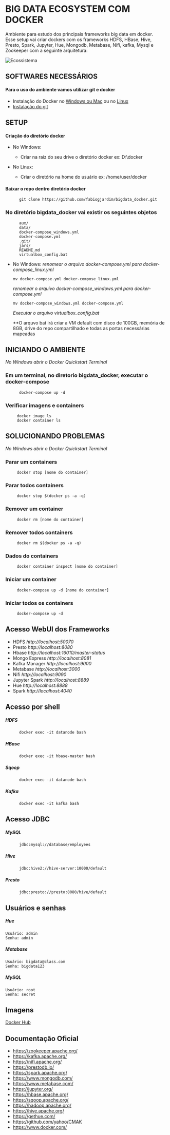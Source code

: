 
# BIG DATA ECOSYSTEM COM DOCKER

Ambiente para estudo dos principais frameworks big data em docker.
<br> Esse setup vai criar dockers com os frameworks HDFS, HBase, Hive, Presto, Spark, Jupyter, Hue, Mongodb, Metabase, Nifi, kafka, Mysql e Zookeeper com a seguinte arquitetura:
<br>  

![Ecossistema](ecosystem.jpeg)

## SOFTWARES NECESSÁRIOS
#### Para o uso do ambiente vamos utilizar git e docker
   * Instalação do Docker no [Windows ou Mac](https://docs.docker.com/toolbox/overview/) ou no [Linux](https://docs.docker.com/install/linux/docker-ce/ubuntu/)
   *  [Instalação do git](https://git-scm.com/book/pt-br/v2/Come%C3%A7ando-Instalando-o-Git)

## SETUP

#### Criação do diretório docker
   *  No Windows:
      *  Criar na raiz do seu drive o diretório docker
         ex: D:\docker
          
   * No Linux:
      * Criar o diretório na home do usuário
        ex: /home/user/docker

#### Baixar o repo dentro diretório docker
          git clone https://github.com/fabiogjardim/bigdata_docker.git

### No diretório bigdata_docker vai existir os seguintes objetos

          aux/
          data/
          docker-compose_windows.yml
          docker-compose.yml
          .git/
          jars/
          README.md
          virtualbox_config.bat

   *  No Windows:
      *renomear o arquivo docker-compose.yml para docker-compose_linux.yml*
                  
          mv docker-compose.yml docker-compose_linux.yml
        
      *renomear o arquivo docker-compose_windows.yml para docker-compose.yml*
       
          mv docker-compose_windows.yml docker-compose.yml
      *Executar o arquivo virtualbox_config.bat*
      
         **O arquvo bat irá criar a VM default com disco de 100GB, memória de 8GB, drive do repo compartilhado e todas as portas necessárias mapeadas  

## INICIANDO O AMBIENTE
   
  *No Windows abrir o Docker Quickstart Terminal*

### Em um terminal, no diretorio bigdata_docker, executar o docker-compose
          docker-compose up -d
        
### Verificar imagens e containers
 
         docker image ls
         docker container ls

## SOLUCIONANDO PROBLEMAS 
   
  *No Windows abrir o Docker Quickstart Terminal*

### Parar um containers
         docker stop [nome do container]      

### Parar todos containers
         docker stop $(docker ps -a -q)
  
### Remover um container
         docker rm [nome do container]

### Remover todos containers
         docker rm $(docker ps -a -q)         

### Dados do containers
         docker container inspect [nome do container]

### Iniciar um container
         docker-compose up -d [nome do container]

### Iniciar todos os containers
         docker-compose up -d 

## Acesso WebUI dos Frameworks
 
* HDFS *http://localhost:50070*
* Presto *http://localhost:8080*
* Hbase *http://localhost:16010/master-status*
* Mongo Express *http://localhost:8081*
* Kafka Manager *http://localhost:9000*
* Metabase *http://localhost:3000*
* Nifi *http://localhost:9090*
* Jupyter Spark *http://localhost:8889*
* Hue *http://localhost:8888*
* Spark *http://localhost:4040*

## Acesso por shell

   ##### HDFS

          docker exec -it datanode bash

   ##### HBase

          docker exec -it hbase-master bash

   ##### Sqoop

          docker exec -it datanode bash
        
   ##### Kafka

          docker exec -it kafka bash

## Acesso JDBC

   ##### MySQL
          jdbc:mysql://database/employees

   ##### Hive

          jdbc:hive2://hive-server:10000/default

   ##### Presto

          jdbc:presto://presto:8080/hive/default

## Usuários e senhas

   ##### Hue
    Usuário: admin
    Senha: admin

   ##### Metabase
    Usuário: bigdata@class.com
    Senha: bigdata123 

   ##### MySQL
    Usuário: root
    Senha: secret

## Imagens   

[Docker Hub](https://hub.docker.com/u/fjardim)

## Documentação Oficial

* https://zookeeper.apache.org/
* https://kafka.apache.org/
* https://nifi.apache.org/
* https://prestodb.io/
* https://spark.apache.org/
* https://www.mongodb.com/
* https://www.metabase.com/
* https://jupyter.org/
* https://hbase.apache.org/
* https://sqoop.apache.org/
* https://hadoop.apache.org/
* https://hive.apache.org/
* https://gethue.com/
* https://github.com/yahoo/CMAK
* https://www.docker.com/
